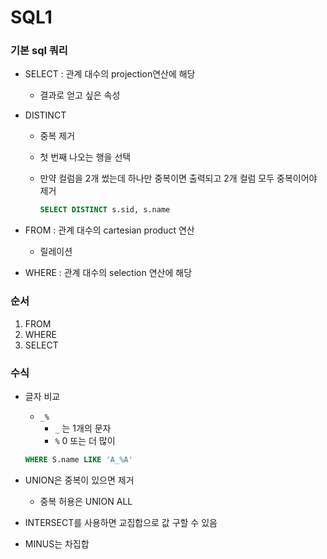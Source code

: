 # SQL1

### 기본 sql 쿼리

- SELECT : 관계 대수의 projection연산에 해당
    - 결과로 얻고 싶은 속성
- DISTINCT
    - 중복 제거
    - 첫 번째 나오는 행을 선택
    - 만약 컬럼을 2개 썼는데 하나만 중복이면 출력되고 2개 컬럼 모두 중복이어야 제거
      
        ```sql
        SELECT DISTINCT s.sid, s.name
        ```
    
- FROM : 관계 대수의 cartesian product 연산
    - 릴레이션
- WHERE : 관계 대수의 selection 연산에 해당

### 순서

1. FROM
2. WHERE
3. SELECT

### 수식

- 글자 비교
    - `_%`
        - `_` 는 1개의 문자
        - `%` 0 또는 더 많이
    
    ```sql
    WHERE S.name LIKE 'A_%A'
    ```
    
- UNION은 중복이 있으면 제거
    - 중복 허용은 UNION ALL
- INTERSECT를 사용하면 교집합으로 값 구할 수 있음
- MINUS는 차집합